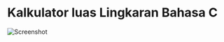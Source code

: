 # Kalkulator luas Lingkaran Bahasa C

![Screenshot](https://user-images.githubusercontent.com/62225185/213909442-84504412-b8d1-4403-a9d3-e3fec5819b5f.png)
